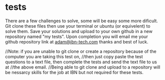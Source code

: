 # tests
There are a few challenges to solve, some will be easy some more dificult. 
Git clone these files then use your terminal or ubuntu (or equivelent) to solve them. 
Save your solutions and upload to your own github in a new repository named "my tests". 
Upon completion you will email me your github repository link at adam@ibn-tech.com thanks and best of luck.

//Note: if you are unable to git clone or create a repository because of the computer you are taking this test on,
//then just copy paste the test questions to a text file, then complete the tests and send the text file to us at
//the above email.
//Being able to git clone and upload to a repository will be nessarcy skills for the job at IBN but not required for these tests.

